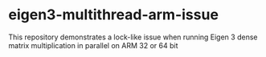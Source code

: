 # eigen3-multithread-arm-issue
This repository demonstrates a lock-like issue when running Eigen 3 dense matrix multiplication in parallel on ARM 32 or 64 bit
